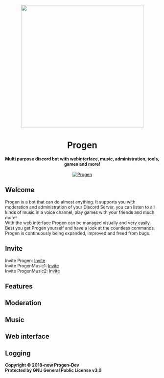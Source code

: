 <div align="center">
<img src="https://github.com/Progen-Dev/Progen-Graphics/blob/master/logo_round.446a0937.png" height="400"/>
 <h1>Progen</h1>
 <strong>Multi purpose discord bot with webinterface, music, administration, tools, games and more!</strong>
 <br><br>
 <a href="https://top.gg/bot/495293590503817237" >
  <img src="https://top.gg/api/widget/495293590503817237.svg" alt="Progen" />
</a>
</div>
<h2>Welcome</h2>
Progen is a bot that can do almost anything. It supports you with moderation and administration of your Discord Server, you can listen to all kinds of music in a voice channel, play games with your friends and much more! 
<br>With the web interface Progen can be managed visually and very easily.
<br>Best you get Progen yourself and have a look at the countless commands. Progen is continuously being expanded, improved and freed from bugs.
<h2>Invite</h2>
Invite Progen: <a href="https://discord.com/oauth2/authorize?client_id=495293590503817237&scope=bot&permissions=8">Invite</a>
<br>
Invite ProgenMusic1: <a href="https://discord.com/oauth2/authorize?client_id=662647209929605126&scope=bot&permissions=3145728">Invite</a>
<br>
Invite ProgenMusic2: <a href="https://discord.com/oauth2/authorize?client_id=662647378385305620&scope=bot&permissions=3145728">Invite</a>
<h2>Features</h2>
<h2>Moderation</h2>
<h2>Music</h2>
<h2>Web interface</h2>
<h2>Logging</h2>

<strong>
 Copyright © 2018-now Progen-Dev
 <br>
 Protected by GNU General Public License v3.0
</strong>
